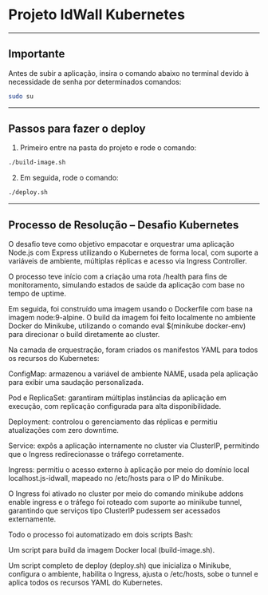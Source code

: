 # Projeto IdWall Kubernetes

---

## Importante

Antes de subir a aplicação, insira o comando abaixo no terminal devido à necessidade de senha por determinados comandos:

```bash
sudo su
```

---

## Passos para fazer o deploy

1. Primeiro entre na pasta do projeto e rode o comando:

```bash
./build-image.sh
```

2. Em seguida, rode o comando:

```bash
./deploy.sh
```

---
## Processo de Resolução – Desafio Kubernetes

O desafio teve como objetivo empacotar e orquestrar uma aplicação Node.js com Express utilizando o Kubernetes de forma local, com suporte a variáveis de ambiente, múltiplas réplicas e acesso via Ingress Controller.

O processo teve início com a criação uma rota /health para fins de monitoramento, simulando estados de saúde da aplicação com base no tempo de uptime.

Em seguida, foi construído uma imagem usando o Dockerfile com base na imagem node:9-alpine. O build da imagem foi feito localmente no ambiente Docker do Minikube, utilizando o comando eval $(minikube docker-env) para direcionar o build diretamente ao cluster.

Na camada de orquestração, foram criados os manifestos YAML para todos os recursos do Kubernetes:

ConfigMap: armazenou a variável de ambiente NAME, usada pela aplicação para exibir uma saudação personalizada.

Pod e ReplicaSet: garantiram múltiplas instâncias da aplicação em execução, com replicação configurada para alta disponibilidade.

Deployment: controlou o gerenciamento das réplicas e permitiu atualizações com zero downtime.

Service: expôs a aplicação internamente no cluster via ClusterIP, permitindo que o Ingress redirecionasse o tráfego corretamente.

Ingress: permitiu o acesso externo à aplicação por meio do domínio local localhost.js-idwall, mapeado no /etc/hosts para o IP do Minikube.

O Ingress foi ativado no cluster por meio do comando minikube addons enable ingress e o tráfego foi roteado com suporte ao minikube tunnel, garantindo que serviços tipo ClusterIP pudessem ser acessados externamente.

Todo o processo foi automatizado em dois scripts Bash:

Um script para build da imagem Docker local (build-image.sh).

Um script completo de deploy (deploy.sh) que inicializa o Minikube, configura o ambiente, habilita o Ingress, ajusta o /etc/hosts, sobe o tunnel e aplica todos os recursos YAML do Kubernetes.